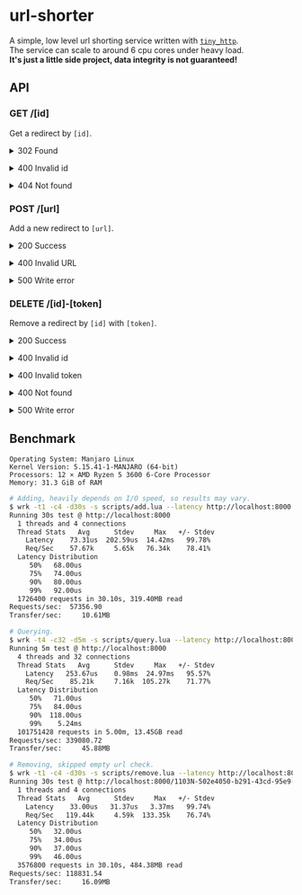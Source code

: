 # url-shorter

A simple, low level url shorting service written with [`tiny_http`](https://github.com/tiny-http/tiny-http).\
The service can scale to around 6 cpu cores under heavy load.\
**It's just a little side project, data integrity is not guaranteed!**

## API

### GET /\[id\]

Get a redirect by `[id]`.

<details>
<summary>302 Found</summary><br>

If the id is valid and the redirect exists,\
the server will respond as follows:

```http
HTTP/1.1 302 Found
Location: https://example.com/
Content-Length: 0

```

<br></details>

<details>
<summary>400 Invalid id</summary><br>

When passing an id with `[^0-9a-zA-Z]` in it, or the id decoded is larger than <code>2<sup>64</sup> − 1</code>,\
the server will respond as follows:

```http
HTTP/1.1 400 Bad Request
Content-Type: text/plain; charset=utf-8
Content-Length: 10

invalid-id
```

<br></details>

<details>
<summary>404 Not found</summary><br>

When passing an id that doesn't yet have a corresponding redirect or it has been deleted,\
the server will respond as follows:

```http
HTTP/1.1 404 Not Found
Content-Type: text/plain; charset=utf-8
Content-Length: 9

not-found
```

<br></details>

### POST /\[url\]

Add a new redirect to `[url]`.

<details>
<summary>200 Success</summary><br>

If the provided url is valid,\
the server will respond as follows:

```http
HTTP/1.1 200 OK
Content-Type: application/json
Content-Length: 60

{"id":"yc5c","token":"ee7d345c-d526-4b4e-96fb-ec770197335d"}
```

Where `id` is the id used to access the redirect, and `token` is the token used to remove the redirect.

Note: Every successful request will cause a file write.

<br></details>

<details>
<summary>400 Invalid URL</summary><br>

If the URL can't be parsed by `Url::parse`,\
the server will respond as follows:

```http
HTTP/1.1 400 Bad Request
Content-Type: text/plain; charset=utf-8
Content-Length: 22

invalid-url:empty-host
```

Where the reason behind the colon is one of the following:

- `empty-host`
- `idna-error`
- `invalid-port`
- `invalid-ipv4`
- `invalid-ipv6`
- `invalid-domain`
- `relative-url-without-base`
- `relative-url-with-cannot-be-a-base-base`
- `set-host-on-cannot-be-a-base-url`
- `overflow`
- `unknown`

<br></details>

<details>
<summary>500 Write error</summary><br>

If the server fails to write the redirect to `data.txt`,\
the server will respond as follows:

```http
HTTP/1.1 500 Internal Server Error
Content-Type: text/plain; charset=utf-8
Content-Length: 11

write-error
```

<br></details>

### DELETE /\[id\]-\[token\]

Remove a redirect by `[id]` with `[token]`.

<details>
<summary>200 Success</summary><br>

If the token is a valid UUID and the redirect exists,\
the server will respond as follows:

```http
HTTP/1.1 200 OK
Content-Type: text/plain; charset=utf-8
Content-Length: 20

https://example.com/
```

Where the response body is the url of the redirect.

Note: Every successful request will cause a file write to `prm.txt`, and a entire file rewrite to `data.txt` upon restart.

<br></details>

<details>
<summary>400 Invalid id</summary><br>

When passing an id with `[^0-9a-zA-Z]` in it, or the id decoded is larger than <code>2<sup>64</sup> − 1</code>,\
the server will respond as follows:

```http
HTTP/1.1 400 Bad Request
Content-Type: text/plain; charset=utf-8
Content-Length: 10

invalid-id
```

<br></details>

<details>
<summary>400 Invalid token</summary><br>

If the token is not a valid UUID or it's not the token of the redirect,\
the server will respond as follows:

```http
HTTP/1.1 400 Bad Request
Content-Type: text/plain; charset=utf-8
Content-Length: 13

invalid-token
```

<br></details>

<details>
<summary>400 Not found</summary><br>

If the id doesn't have a corresponding redirect exists,\
the server will respond as follows:

```http
HTTP/1.1 400 Bad Request
Content-Type: text/plain; charset=utf-8
Content-Length: 9

not-found
```

<br></details>

<details>
<summary>500 Write error</summary><br>

If the server fails to write the token to `prm.txt`,\
the server will respond as follows:

```http
HTTP/1.1 500 Internal Server Error
Content-Type: text/plain; charset=utf-8
Content-Length: 11

write-error
```

<br></details>

## Benchmark

```text
Operating System: Manjaro Linux
Kernel Version: 5.15.41-1-MANJARO (64-bit)
Processors: 12 × AMD Ryzen 5 3600 6-Core Processor
Memory: 31.3 GiB of RAM
```

```bash
# Adding, heavily depends on I/O speed, so results may vary.
$ wrk -t1 -c4 -d30s -s scripts/add.lua --latency http://localhost:8000
Running 30s test @ http://localhost:8000
  1 threads and 4 connections
  Thread Stats   Avg      Stdev     Max   +/- Stdev
    Latency    73.31us  202.59us  14.42ms   99.78%
    Req/Sec    57.67k     5.65k   76.34k    78.41%
  Latency Distribution
     50%   68.00us
     75%   74.00us
     90%   80.00us
     99%   92.00us
  1726400 requests in 30.10s, 319.40MB read
Requests/sec:  57356.90
Transfer/sec:     10.61MB

# Querying.
$ wrk -t4 -c32 -d5m -s scripts/query.lua --latency http://localhost:8000
Running 5m test @ http://localhost:8000
  4 threads and 32 connections
  Thread Stats   Avg      Stdev     Max   +/- Stdev
    Latency   253.67us    0.98ms  24.97ms   95.57%
    Req/Sec    85.21k     7.16k  105.27k    71.77%
  Latency Distribution
     50%   71.00us
     75%   84.00us
     90%  118.00us
     99%    5.24ms
  101751428 requests in 5.00m, 13.45GB read
Requests/sec: 339080.72
Transfer/sec:     45.88MB

# Removing, skipped empty url check.
$ wrk -t1 -c4 -d30s -s scripts/remove.lua --latency http://localhost:8000/1103N-502e4050-b291-43cd-95e9-f93919faa41d
Running 30s test @ http://localhost:8000/1103N-502e4050-b291-43cd-95e9-f93919faa41d
  1 threads and 4 connections
  Thread Stats   Avg      Stdev     Max   +/- Stdev
    Latency    33.00us   31.37us   3.37ms   99.74%
    Req/Sec   119.44k     4.59k  133.35k    76.74%
  Latency Distribution
     50%   32.00us
     75%   34.00us
     90%   37.00us
     99%   46.00us
  3576800 requests in 30.10s, 484.38MB read
Requests/sec: 118831.54
Transfer/sec:     16.09MB
```
